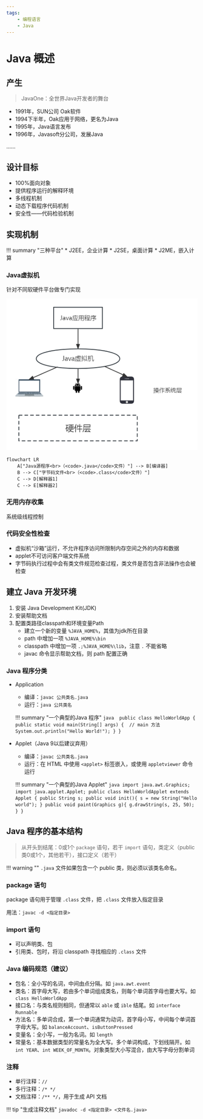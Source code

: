 ```yaml
---
tags:
    - 编程语言
    - Java
---
```


# Java 概述

## 产生

> JavaOne：全世界Java开发者的舞台

-   1991年，SUN公司 Oak软件
-   1994下半年，Oak应用于网络，更名为Java
-   1995年，Java语言发布
-   1996年，Javasoft分公司，发展Java

……

## 设计目标

-   100%面向对象
-   提供程序运行的解释环境
-   多线程机制
-   动态下载程序代码机制
-   安全性——代码检验机制

## 实现机制

!!! summary "三种平台"
    * J2EE，企业计算
    * J2SE，桌面计算
    * J2ME，嵌入计算

### Java虚拟机

针对不同软硬件平台做专门实现

![](./md-img/java-1-1.png)

```mermaid
flowchart LR
    A["Java源程序<br>（<code>.java</code>文件）"] --> B[编译器]
    B --> C["字节码文件<br>（<code>.class</code>文件）"]
    C --> D[解释器1]
    C --> E[解释器2]
```

### 无用内存收集

系统级线程控制

### 代码安全性检查

-   虚拟机“沙箱”运行，不允许程序访问所限制内存空间之外的内存和数据
-   applet不可访问客户端文件系统
-   字节码执行过程中会有类文件规范检查过程，类文件是否包含非法操作也会被检查

## 建立 Java 开发环境

1. 安装 Java Development Kit(JDK)
2. 安装帮助文档
3. 配置类路径classpath和环境变量Path
    - 建立一个新的变量 `%JAVA_HOME%`，其值为jdk所在目录
    - path 中增加一项 `%JAVA_HOME%\bin`
    - classpath 中增加一项 `.;%JAVA_HOME%\lib`，注意 `.` 不能省略
    - javac 命令显示帮助文档，则 path 配置正确

### Java 程序分类

-   Application

    -   编译：`javac 公共类名.java`
    -   运行：`java 公共类名`

    !!! summary "一个典型的Java 程序"
        ```java 
        public class HelloWorldApp {
            public static void main(String[] args) {  // main 方法
                System.out.println("Hello World!");
            }
        }
        ```

-   Applet（Java 9以后建议弃用）

    -   编译：`javac 公共类名.java`
    -   运行：在 HTML 中使用 `<applet>` 标签嵌入，或使用 `appletviewer` 命令运行

    !!! summary "一个典型的Java Applet"
        ```java
        import java.awt.Graphics;
        import java.applet.Applet;
        public class HelloWorldApplet extends Applet {
            public String s;
            public void init(){
                s = new String("Hello world");
            }
            public void paint(Graphics g){
                g.drawString(s, 25, 50);
            }
        }
        ```

## Java 程序的基本结构

> 从开头到结尾：0或1个 `package` 语句，若干 `import` 语句，类定义（public 类0或1个，其他若干），接口定义（若干）

!!! warning ""
    `.java` 文件如果包含一个 public 类，则必须以该类名命名。

### package 语句

package 语句用于管理 `.class` 文件，把 `.class` 文件放入指定目录

用法：`javac -d <指定目录>`

### import 语句

-   可以声明类、包
-   引用类、包时，将沿 classpath 寻找相应的 `.class` 文件

### Java 编码规范（建议）

-   包名：全小写的名词，中间由点分隔。如 `java.awt.event`
-   类名：首字母大写，若由多个单词组成类名，则每个单词首字母也要大写。如 `class HelloWorldApp`
-   接口名：与类名规则相同，但通常以 `able` 或 `ible` 结尾。如 `interface Runnable`
-   方法名：多单词合成，第一个单词通常为动词，首字母小写，中间每个单词首字母大写。如 `balanceAccount`、`isButtonPressed`
-   变量名：全小写，一般为名词。如 `length`
-   常量名：基本数据类型的常量名为全大写。多个单词构成，下划线隔开。如 `int YEAR`、`int WEEK_OF_MONTH`。对象类型大小写混合，由大写字母分割单词

### 注释

-   单行注释：`//`
-   多行注释：`/* */`
-   文档注释：`/** */`，用于生成 API 文档

!!! tip "生成注释文档"
    `javadoc -d <指定目录> <文件名.java>`
